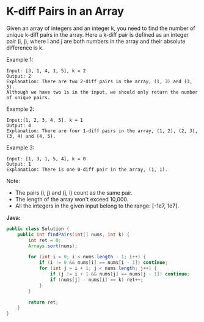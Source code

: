 # K-diff Pairs in an Array

Given an array of integers and an integer k, you need to find the number of unique k-diff pairs in the array. Here a k-diff pair is defined as an integer pair (i, j), where i and j are both numbers in the array and their absolute difference is k.

Example 1:

    Input: [3, 1, 4, 1, 5], k = 2
    Output: 2
    Explanation: There are two 2-diff pairs in the array, (1, 3) and (3, 5).
    Although we have two 1s in the input, we should only return the number of unique pairs.

Example 2:

    Input:[1, 2, 3, 4, 5], k = 1
    Output: 4
    Explanation: There are four 1-diff pairs in the array, (1, 2), (2, 3), (3, 4) and (4, 5).

Example 3:

    Input: [1, 3, 1, 5, 4], k = 0
    Output: 1
    Explanation: There is one 0-diff pair in the array, (1, 1).

Note:

- The pairs (i, j) and (j, i) count as the same pair.
- The length of the array won't exceed 10,000.
- All the integers in the given input belong to the range: [-1e7, 1e7].

**Java:**
```java
public class Solution {
    public int findPairs(int[] nums, int k) {
        int ret = 0;
        Arrays.sort(nums);

        for (int i = 0; i < nums.length - 1; i++) {
            if (i != 0 && nums[i] == nums[i - 1]) continue;
            for (int j = i + 1; j < nums.length; j++) {
                if (j != i + 1 && nums[j] == nums[j - 1]) continue;
                if (nums[j] - nums[i] == k) ret++;
            }
        }

        return ret;
    }
}
```
